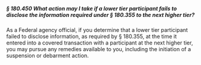 ##### § 180.450 What action may I take if a lower tier participant fails to disclose the information required under § 180.355 to the next higher tier? #####

As a Federal agency official, if you determine that a lower tier participant failed to disclose information, as required by § 180.355, at the time it entered into a covered transaction with a participant at the next higher tier, you may pursue any remedies available to you, including the initiation of a suspension or debarment action.